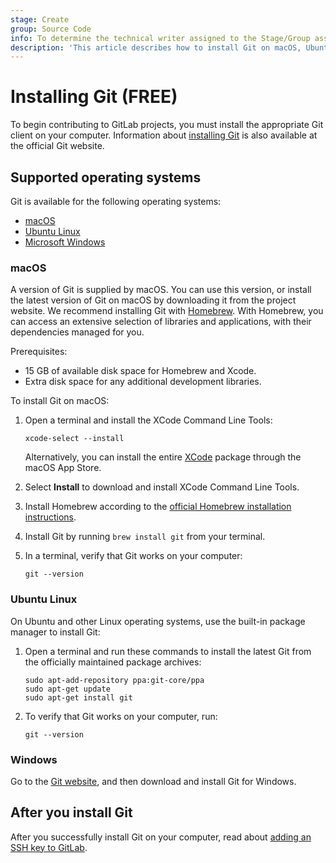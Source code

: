```yaml
---
stage: Create
group: Source Code
info: To determine the technical writer assigned to the Stage/Group associated with this page, see https://about.gitlab.com/handbook/product/ux/technical-writing/#assignments
description: 'This article describes how to install Git on macOS, Ubuntu Linux and Windows.'
---
```


# Installing Git **(FREE)**

To begin contributing to GitLab projects, you must install the appropriate Git client
on your computer. Information about [installing Git](https://git-scm.com/book/en/v2/Getting-Started-Installing-Git)
is also available at the official Git website.

## Supported operating systems

Git is available for the following operating systems:

- [macOS](#macos)
- [Ubuntu Linux](#ubuntu-linux)
- [Microsoft Windows](#windows)

### macOS

A version of Git is supplied by macOS. You can use this version, or install the latest
version of Git on macOS by downloading it from the project website. We recommend
installing Git with [Homebrew](https://brew.sh/index.html). With Homebrew, you can
access an extensive selection of libraries and applications, with their dependencies
managed for you.

Prerequisites:

- 15 GB of available disk space for Homebrew and Xcode.
- Extra disk space for any additional development libraries.

To install Git on macOS:

1. Open a terminal and install the XCode Command Line Tools:

   ```shell
   xcode-select --install
   ```

   Alternatively, you can install the entire [XCode](https://developer.apple.com/xcode/)
   package through the macOS App Store.

1. Select **Install** to download and install XCode Command Line Tools.
1. Install Homebrew according to the [official Homebrew installation instructions](https://brew.sh/index.html).
1. Install Git by running `brew install git` from your terminal.
1. In a terminal, verify that Git works on your computer:

   ```shell
   git --version
   ```

### Ubuntu Linux

On Ubuntu and other Linux operating systems, use the built-in package manager
to install Git:

1. Open a terminal and run these commands to install the latest Git
from the officially
   maintained package archives:

   ```shell
   sudo apt-add-repository ppa:git-core/ppa
   sudo apt-get update
   sudo apt-get install git
   ```

1. To verify that Git works on your computer, run:

   ```shell
   git --version
   ```

### Windows

Go to the [Git website](https://git-scm.com/), and then download and install Git for Windows.

## After you install Git

After you successfully install Git on your computer, read about [adding an SSH key to GitLab](../../../user/ssh.md).

<!-- ## Troubleshooting

Include any troubleshooting steps that you can foresee. If you know beforehand what issues
one might have when setting this up, or when something is changed, or on upgrading, it's
important to describe those, too. Think of things that may go wrong and include them here.
This is important to minimize requests for support, and to avoid doc comments with
questions that you know someone might ask.

Each scenario can be a third-level heading, e.g. `### Getting error message X`.
If you have none to add when creating a doc, leave this section in place
but commented out to help encourage others to add to it in the future. -->
